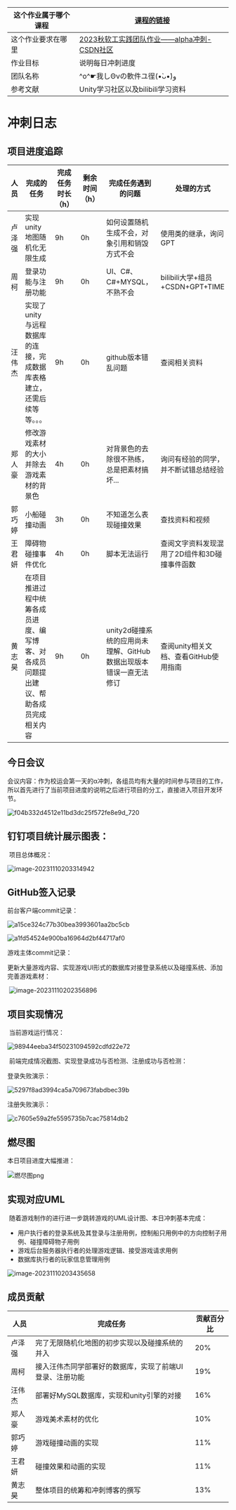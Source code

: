 | 这个作业属于哪个课程 | [课程的链接](https://bbs.csdn.net/forums/fzusdn-0831?typeId=4994744) |
| -------------------- | ------------------------------------------------------------ |
| 这个作业要求在哪里   | [2023秋软工实践团队作业——alpha冲刺-CSDN社区](https://bbs.csdn.net/topics/617519084) |
| 作业目标             | 说明每日冲刺进度                                             |
| 团队名称             | ^o^☛我しΘνの軟件ユ徎(•̀ᴗ•́)و                                   |
| 参考文献             | Unity学习社区以及bilibili学习资料                            |



# 冲刺日志



## 项目进度追踪

| 人员   | 完成的任务                                                   | 完成任务时长（h） | 剩余时间（h） | 完成任务遇到的问题                                           | 处理的方式                                   |
| ------ | ------------------------------------------------------------ | ----------------- | ------------- | ------------------------------------------------------------ | -------------------------------------------- |
| 卢泽强 | 实现unity地图随机化无限生成                                  | 9h                | 0h            | 如何设置随机生成不会，对象引用和销毁方式不会                 | 使用类的继承，询问GPT                        |
| 周柯   | 登录功能与注册功能                                           | 9h                | 0h            | UI、C#、C#+MYSQL，不熟不会                                   | bilibili大学+组员+CSDN+GPT+TIME              |
| 汪伟杰 | 实现了unity与远程数据库的连接，完成数据库表格建立，还需后续等等。。。 | 9h                | 0h            | github版本错乱问题                                           | 查阅相关资料                                 |
| 郑人豪 | 修改游戏素材的大小并除去游戏素材的背景色                     | 4h                | 0h            | 对背景色的去除很不熟练，总是把素材搞坏...                    | 询问有经验的同学，并不断试错总结经验         |
| 郭巧婷 | 小船碰撞动画                                                 | 3h                | 0h            | 不知道怎么表现碰撞效果                                       | 查找资料和视频                               |
| 王君妍 | 障碍物碰撞事件优化                                           | 4h                | 0h            | 脚本无法运行                                                 | 查阅文字资料发现混用了2D组件和3D碰撞事件函数 |
| 黄志昊 | 在项目推进过程中统筹各成员进度、编写博客、对各成员问题提出建议、帮助各成员完成相关内容 | 9h                | 0h            | unity2d碰撞系统的应用尚未理解、GitHub数据出现版本错误一直无法修订 | 查阅unity相关文档、查看GitHub使用指南        |



## 今日会议

​	会议内容：作为校运会第一天的α冲刺，各组员均有大量的时间参与项目的工作，所以首先进行了当前项目进度的说明之后进行项目的分工，直接进入项目开发环节。

![f04b332d4512e11bd3dc25f572fe8e9d_720](./assets/f04b332d4512e11bd3dc25f572fe8e9d_720.png)

## 钉钉项目统计展示图表：

​	项目总体概况：

![image-20231110203314942](./assets/image-20231110203314942.png)



## GitHub签入记录

前台客户端commit记录：

![a15ce324c77b30bea3993601aa2bc5cb](./assets/a15ce324c77b30bea3993601aa2bc5cb.png)

![a1fd54524e900ba16964d2bf44717af0](./assets/a1fd54524e900ba16964d2bf44717af0.png)

游戏主体commit记录：

​	更新大量游戏内容、实现游戏UI形式的数据库对接登录系统以及碰撞系统、添加完善游戏素材：

​	![image-20231110202356896](./assets/image-20231110202356896.png)

## 项目实现情况

​	当前游戏运行情况：

![98944eeba34f50231094592cdfd22e72](./assets/98944eeba34f50231094592cdfd22e72.png)

​	前端完成情况截图、实现登录成功与否检测、注册成功与否检测：

登录失败演示：

![5297f8ad3994ca5a709673fabdbec39b](./assets/5297f8ad3994ca5a709673fabdbec39b.png)

注册失败演示：

![c7605e59a2fe5595735b7cac75814db2](./assets/c7605e59a2fe5595735b7cac75814db2.png)



## 燃尽图

本日项目进度大幅推进：

![燃尽图png](./assets/燃尽图png.png)

## 实现对应UML

​	随着游戏制作的进行进一步跳转游戏的UML设计图、本日冲刺基本完成：

- 用户执行者的登录系统及其登录与注册用例，控制船只用例中的方向控制子用例、碰撞障碍物子用例
- 游戏后台服务器执行者的处理游戏逻辑、接受游戏请求用例
- 数据库执行者的玩家信息管理用例

![image-20231110203435658](./assets/image-20231110203435658.png)



## 成员贡献

| 人员   | 完成任务                                                 | 贡献百分比 |
| ------ | -------------------------------------------------------- | ---------- |
| 卢泽强 | 完了无限随机化地图的初步实现以及碰撞系统的并入           | 20%        |
| 周柯   | 接入汪伟杰同学部署好的数据库，实现了前端UI登录、注册功能 | 19%        |
| 汪伟杰 | 部署好MySQL数据库，实现和unity引擎的对接                 | 16%        |
| 郑人豪 | 游戏美术素材的优化                                       | 10%        |
| 郭巧婷 | 游戏碰撞动画的实现                                       | 11%        |
| 王君妍 | 碰撞效果和动画的实现                                     | 11%        |
| 黄志昊 | 整体项目的统筹和冲刺博客的撰写                           | 13%        |